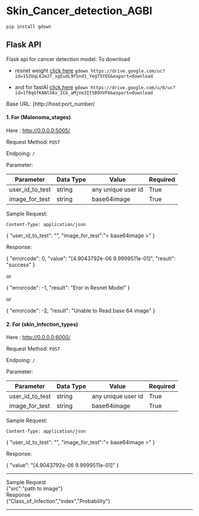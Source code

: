# Skin_Cancer_detection_AGBI

`pip install gdown`


## Flask API 
Flask api for cancer detection model. To download 
- resnet weight [click here](https://drive.google.com/file/d/152UqL62m27_xgEudL9fSnd1_YegT5YEG/view?usp=sharing) 
`gdown https://drive.google.com/uc?id=152UqL62m27_xgEudL9fSnd1_YegT5YEG&export=download`

- and for fastAI [click here](https://drive.google.com/file/d/1f0qGfKANlS6x_ICG_aMjVe3It5B9XVF6/view?usp=sharing)
`gdown https://drive.google.com/u/0/uc?id=1f0qGfKANlS6x_ICG_aMjVe3It5B9XVF6&export=download`



Base URL: [http://host:port_number/

#### 1. For (Malonoma_stages)

Here : http://0.0.0.0:5005/

Request Method: `POST`

Endpoing: `/`

Parameter:

| Parameter | Data Type | Value | Required |
|-----------|-----------|-------|----------|
| user_id_to_test | string | any unique user id | True |
| image_for_test|string|base64image| True|

Sample Request:  

`Content-Type: application/json`


{
    "user_id_to_test": "<unique user id>",
    "image_for_test":"< base64image >"
}


Response:

{ "errorcode": 0, "value": "[4.9043792e-06 9.9999511e-01]", "result": "success" }

or 

{ "errorcode": -1, "result": "Eror in Resnet Model" }

or 

{ "errorcode": -2, "result": "Unable to Read base 64 image" }


#### 2. For (skin_infection_types)

Here : http://0.0.0.0:6000/

Request Method: `POST`

Endpoing: `/`

Parameter:

| Parameter | Data Type | Value | Required |
|-----------|-----------|-------|----------|
| user_id_to_test | string | any unique user id | True |
| image_for_test|string|base64image| True|

Sample Request:  

`Content-Type: application/json`


{
    "user_id_to_test": "<unique user id>",
    "image_for_test":"< base64image >"
}


Response:


{
    "value": "[4.9043792e-06 9.9999511e-01]"
}


------------------------

Sample Request<br>
{"src":"path to image"}<br>
Response<br>
{"Class_of_infection","index","Probability"}

-------------------------
